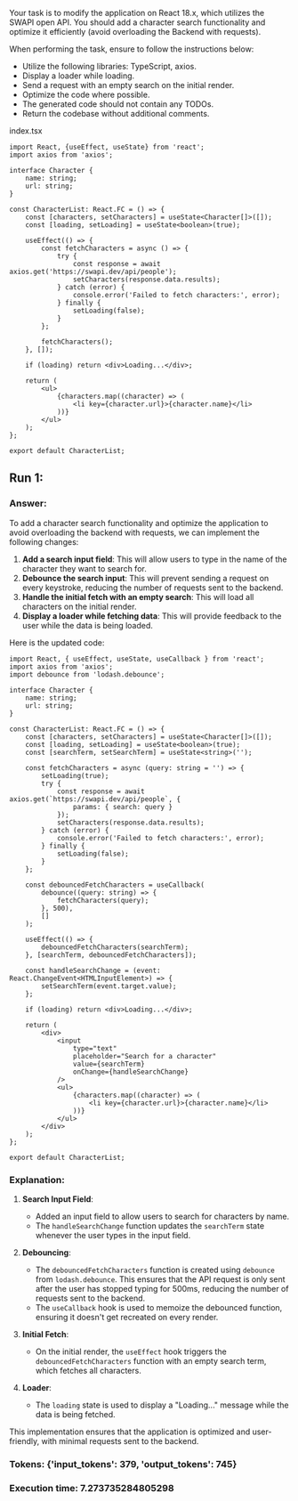Your task is to modify the application on React 18.x, which utilizes the SWAPI open API.
You should add a character search functionality and optimize it efficiently (avoid overloading the Backend with requests).

When performing the task, ensure to follow the instructions below:
- Utilize the following libraries: TypeScript, axios.
- Display a loader while loading.
- Send a request with an empty search on the initial render.
- Optimize the code where possible.
- The generated code should not contain any TODOs.
- Return the codebase without additional comments.

index.tsx
```tsx
import React, {useEffect, useState} from 'react';
import axios from 'axios';

interface Character {
    name: string;
    url: string;
}

const CharacterList: React.FC = () => {
    const [characters, setCharacters] = useState<Character[]>([]);
    const [loading, setLoading] = useState<boolean>(true);

    useEffect(() => {
        const fetchCharacters = async () => {
            try {
                const response = await axios.get('https://swapi.dev/api/people');
                setCharacters(response.data.results);
            } catch (error) {
                console.error('Failed to fetch characters:', error);
            } finally {
                setLoading(false);
            }
        };

        fetchCharacters();
    }, []);

    if (loading) return <div>Loading...</div>;

    return (
        <ul>
            {characters.map((character) => (
                <li key={character.url}>{character.name}</li>
            ))}
        </ul>
    );
};

export default CharacterList;
```

## Run 1:
### Answer:
To add a character search functionality and optimize the application to avoid overloading the backend with requests, we can implement the following changes:

1. **Add a search input field**: This will allow users to type in the name of the character they want to search for.
2. **Debounce the search input**: This will prevent sending a request on every keystroke, reducing the number of requests sent to the backend.
3. **Handle the initial fetch with an empty search**: This will load all characters on the initial render.
4. **Display a loader while fetching data**: This will provide feedback to the user while the data is being loaded.

Here is the updated code:

```tsx
import React, { useEffect, useState, useCallback } from 'react';
import axios from 'axios';
import debounce from 'lodash.debounce';

interface Character {
    name: string;
    url: string;
}

const CharacterList: React.FC = () => {
    const [characters, setCharacters] = useState<Character[]>([]);
    const [loading, setLoading] = useState<boolean>(true);
    const [searchTerm, setSearchTerm] = useState<string>('');

    const fetchCharacters = async (query: string = '') => {
        setLoading(true);
        try {
            const response = await axios.get(`https://swapi.dev/api/people`, {
                params: { search: query }
            });
            setCharacters(response.data.results);
        } catch (error) {
            console.error('Failed to fetch characters:', error);
        } finally {
            setLoading(false);
        }
    };

    const debouncedFetchCharacters = useCallback(
        debounce((query: string) => {
            fetchCharacters(query);
        }, 500),
        []
    );

    useEffect(() => {
        debouncedFetchCharacters(searchTerm);
    }, [searchTerm, debouncedFetchCharacters]);

    const handleSearchChange = (event: React.ChangeEvent<HTMLInputElement>) => {
        setSearchTerm(event.target.value);
    };

    if (loading) return <div>Loading...</div>;

    return (
        <div>
            <input
                type="text"
                placeholder="Search for a character"
                value={searchTerm}
                onChange={handleSearchChange}
            />
            <ul>
                {characters.map((character) => (
                    <li key={character.url}>{character.name}</li>
                ))}
            </ul>
        </div>
    );
};

export default CharacterList;
```

### Explanation:
1. **Search Input Field**: 
   - Added an input field to allow users to search for characters by name.
   - The `handleSearchChange` function updates the `searchTerm` state whenever the user types in the input field.

2. **Debouncing**:
   - The `debouncedFetchCharacters` function is created using `debounce` from `lodash.debounce`. This ensures that the API request is only sent after the user has stopped typing for 500ms, reducing the number of requests sent to the backend.
   - The `useCallback` hook is used to memoize the debounced function, ensuring it doesn't get recreated on every render.

3. **Initial Fetch**:
   - On the initial render, the `useEffect` hook triggers the `debouncedFetchCharacters` function with an empty search term, which fetches all characters.

4. **Loader**:
   - The `loading` state is used to display a "Loading..." message while the data is being fetched.

This implementation ensures that the application is optimized and user-friendly, with minimal requests sent to the backend.

### Tokens: {'input_tokens': 379, 'output_tokens': 745}
### Execution time: 7.273735284805298
